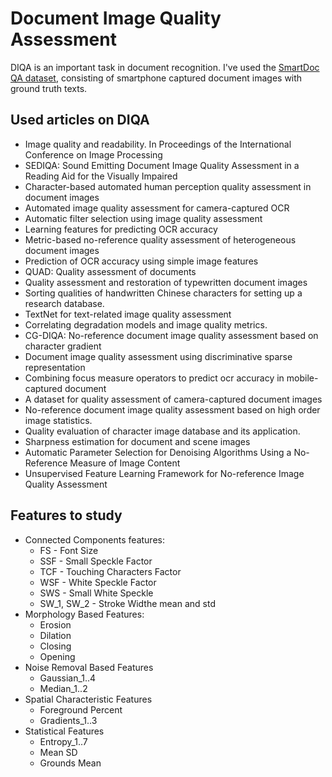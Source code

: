 # Document Image Quality Assessment

DIQA is an important task in document recognition. 
I've used the [SmartDoc QA dataset](https://zenodo.org/records/5293201), consisting of smartphone captured document images with ground truth texts. 

## Used articles on DIQA 
* Image quality and readability. In Proceedings of the International Conference on Image Processing
* SEDIQA: Sound Emitting Document Image Quality Assessment in a Reading Aid for the Visually Impaired
* Character-based automated human perception quality assessment in document images
* Automated image quality assessment for camera-captured OCR
* Automatic filter selection using image quality assessment
* Learning features for predicting OCR accuracy
* Metric-based no-reference quality assessment of heterogeneous document images
* Prediction of OCR accuracy using simple image features
* QUAD: Quality assessment of documents
* Quality assessment and restoration of typewritten document images
* Sorting qualities of handwritten Chinese characters for setting up a research database.
* TextNet for text-related image quality assessment
* Correlating degradation models and image quality metrics.
* CG-DIQA: No-reference document image quality assessment based on character gradient
* Document image quality assessment using discriminative sparse representation
* Combining focus measure operators to predict ocr accuracy in mobile-captured document
* A dataset for quality assessment of camera-captured document images
* No-reference document image quality assessment based on high order image statistics.
* Quality evaluation of character image database and its application.
* Sharpness estimation for document and scene images
* Automatic Parameter Selection for Denoising Algorithms Using a No-Reference Measure of Image Content
* Unsupervised Feature Learning Framework for No-reference Image Quality Assessment

## Features to study
* Connected Components features:
  * FS - Font Size
  * SSF - Small Speckle Factor
  * TCF - Touching Characters Factor
  * WSF - White Speckle Factor
  * SWS - Small White Speckle
  * SW_1, SW_2 - Stroke Widthe mean and std
* Morphology Based Features:
  * Erosion
  * Dilation
  * Closing
  * Opening
* Noise Removal Based Features
  * Gaussian_1..4
  * Median_1..2
* Spatial Characteristic Features
  * Foreground Percent
  * Gradients_1..3
* Statistical Features
  * Entropy_1..7
  * Mean SD
  * Grounds Mean
